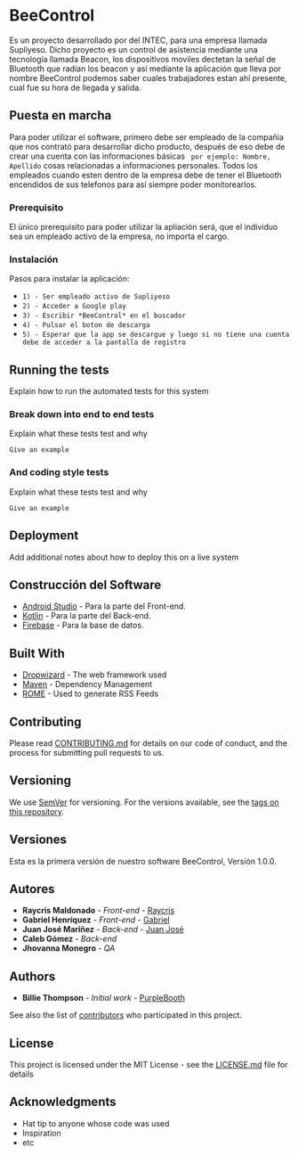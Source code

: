 # BeeControl
Es un proyecto desarrollado por del INTEC, para una empresa llamada Supliyeso. Dicho proyecto es un control de asistencia mediante una tecnología llamada Beacon, los dispositivos moviles dectetan la señal de Bluetooth que radian los beacon y así mediante la aplicación que lleva por nombre BeeControl podemos saber cuales trabajadores estan ahí presente, cual fue su hora de llegada y salida.

## Puesta en marcha
Para poder utilizar el software, primero debe ser empleado de la compañia que nos contrató para desarrollar dicho producto, después de eso debe de crear una cuenta con las informaciones básicas ``` por ejemplo: Nombre, Apellido``` cosas relacionadas a informaciones personales. Todos los empleados cuando esten dentro de la empresa debe de tener el Bluetooth encendidos de sus telefonos para así siempre poder monitorearlos.

### Prerequisito

El único prerequisito para poder utilizar la apliación será, que el individuo sea un empleado activo de la empresa, no importa el cargo.


### Instalación
Pasos para instalar la aplicación:
* ```1) - Ser empleado activo de Supliyeso```
* ```2) - Acceder a Google play```
* ```3) - Escribir *BeeControl* en el buscador```
* ```4) - Pulsar el boton de descarga```
* ```5) - Esperar que la app se descargue y luego si no tiene una cuenta debe de acceder a la pantalla de registro```

## Running the tests

Explain how to run the automated tests for this system

### Break down into end to end tests

Explain what these tests test and why

```
Give an example
```

### And coding style tests

Explain what these tests test and why

```
Give an example
```

## Deployment

Add additional notes about how to deploy this on a live system

## Construcción del Software
* [Android Studio](https://android-studio.uptodown.com/windows) - Para la parte del Front-end.
* [Kotlin](https://kotlinlang.org/) - Para la parte del Back-end.
* [Firebase](https://firebase.google.com/?hl=es-419) - Para la base de datos.

## Built With

* [Dropwizard](http://www.dropwizard.io/1.0.2/docs/) - The web framework used
* [Maven](https://maven.apache.org/) - Dependency Management
* [ROME](https://rometools.github.io/rome/) - Used to generate RSS Feeds

## Contributing

Please read [CONTRIBUTING.md](https://gist.github.com/PurpleBooth/b24679402957c63ec426) for details on our code of conduct, and the process for submitting pull requests to us.

## Versioning

We use [SemVer](http://semver.org/) for versioning. For the versions available, see the [tags on this repository](https://github.com/your/project/tags). 
## Versiones
Esta es la primera versión de nuestro software BeeControl, Versión 1.0.0.

## Autores
* **Raycris Maldonado** - *Front-end* - [Raycris](https://github.com/Raycris)
* **Gabriel Henríquez** - *Front-end* - [Gabriel](https://github.com/GabrielTechs)
* **Juan José Mariñez** - *Back-end* - [Juan José](https://github.com/JMarinez)
* **Caleb Gómez** - *Back-end*
* **Jhovanna Monegro** - *QA*
## Authors

* **Billie Thompson** - *Initial work* - [PurpleBooth](https://github.com/PurpleBooth)

See also the list of [contributors](https://github.com/your/project/contributors) who participated in this project.

## License

This project is licensed under the MIT License - see the [LICENSE.md](LICENSE.md) file for details

## Acknowledgments

* Hat tip to anyone whose code was used
* Inspiration
* etc
